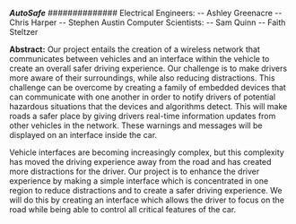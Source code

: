 ***AutoSafe***
##############
Electrical Engineers:
-- Ashley Greenacre
-- Chris Harper
-- Stephen Austin
Computer Scientists:
-- Sam Quinn
-- Faith Steltzer


**Abstract:**
Our project entails the creation of a wireless network that communicates between vehicles and an interface within the vehicle to create an overall safer driving experience.  Our challenge is to make drivers more aware of their surroundings, while also reducing distractions. This challenge can be overcome by creating a family of embedded devices that can communicate with one another in order to notify drivers of potential hazardous situations that the devices and algorithms detect.  This will make roads a safer place by giving drivers real-time information updates from other vehicles in the network.  These warnings and messages will be displayed on an interface inside the car.

Vehicle interfaces are becoming increasingly complex, but this complexity has moved the driving experience away from the road and has created more distractions for the driver. Our project is to enhance the driver experience by making a simple interface which is concentrated in one region to reduce distractions and to create a safer driving experience. We will do this by creating an interface which allows the driver to focus on the road while being able to control all critical features of the car.

